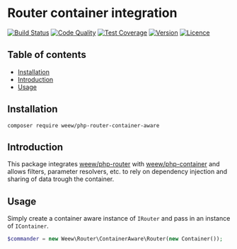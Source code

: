 # Router container integration

[![Build Status](https://img.shields.io/travis/weew/php-router-container-aware.svg)](https://travis-ci.org/weew/php-router-container-aware)
[![Code Quality](https://img.shields.io/scrutinizer/g/weew/php-router-container-aware.svg)](https://scrutinizer-ci.com/g/weew/php-router-container-aware)
[![Test Coverage](https://img.shields.io/coveralls/weew/php-router-container-aware.svg)](https://coveralls.io/github/weew/php-router-container-aware)
[![Version](https://img.shields.io/packagist/v/weew/php-router-container-aware.svg)](https://packagist.org/packages/weew/php-router-container-aware)
[![Licence](https://img.shields.io/packagist/l/weew/php-router-container-aware.svg)](https://packagist.org/packages/weew/php-router-container-aware)

## Table of contents

- [Installation](#installation)
- [Introduction](#introduction)
- [Usage](#usage)

## Installation

`composer require weew/php-router-container-aware`

## Introduction

This package integrates [weew/php-router](https://github.com/weew/php-router) with [weew/php-container](https://github.com/weew/php-container) and allows filters, parameter resolvers, etc. to rely on dependency injection and sharing of data trough the container.

## Usage

Simply create a container aware instance of `IRouter` and pass in an instance of `IContainer`.

```php
$commander = new Weew\Router\ContainerAware\Router(new Container());
```
